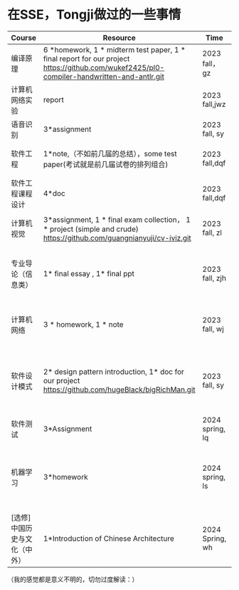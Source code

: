 # 在SSE，Tongji做过的一些事情

| Course                       | Resource                                                     | Time            | Feeling                                              |
| ---------------------------- | ------------------------------------------------------------ | --------------- | ---------------------------------------------------- |
| 编译原理                     | 6 *homework, 1 * midterm test paper,  1 *  final report for our project https://github.com/wukef2425/pl0-compiler-handwritten-and-antlr.git | 2023 fall，gz   | U绝好                                                |
| 计算机网络实验               | report                                                       | 2023 fall,jwz   | U摸鱼+carry                                          |
| 语音识别                     | 3*assignment                                                 | 2023 fall, sy   | Uwater的好                                           |
| 软件工程                     | 1*note,（不如前几届的总结），some test paper(考试就是前几届试卷的排列组合) | 2023 fall,dqf   | U一学期没怎么听过课……                                |
| 软件工程课程设计             | 4*doc                                                        | 2023 fall,dqf   | Ucopy+pre                                            |
| 计算机视觉                   | 3*assignment, 1 * final exam  collection， 1 * project (simple and crude) https://github.com/guangnianyuji/cv-iviz.git | 2023 fall, zl   | U不明觉厉，最后也背书(⊙o⊙)                           |
| 专业导论（信息类）           | 1* final essay , 1* final ppt                                | 2023 fall, zjh  | U水课，但pre完老师夸我做的认真！不要太神奇           |
| 计算机网络                   | 3 * homework, 1 * note                                       | 2023 fall, wj   | U期末速成知识体系的美，平常也不听                    |
| 软件设计模式                 | 2* design pattern introduction, 1* doc for our project https://github.com/hugeBlack/bigRichMan.git<br /> | 2023 fall, sy   | U老师是我感受到最尊重学生的老师（虽然有黑色星期三）  |
| 软件测试                     | 3*Assignment                                                 | 2024 spring, lq | U什么都没学会(                                       |
| 机器学习                     | 3*homework                                                   | 2024 spring, ls | U考试还是很硬核的&非常重要，有机会做往年题一定要找到 |
| [选修]中国历史与文化（中外） | 1*Introduction of Chinese Architecture                       | 2024 Spring, wh | U很水的选修，很好的老师                              |











（我的感觉都是意义不明的，切勿过度解读：）
